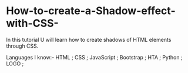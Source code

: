 # How-to-create-a-Shadow-effect-with-CSS-
In this tutorial U will learn how to create shadows of HTML elements through CSS.

Languages I know:- HTML ; CSS ; JavaScript ; Bootstrap ; HTA ; Python ; LOGO ;
